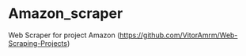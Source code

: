 # Amazon_scraper
Web Scraper for project  Amazon (https://github.com/VitorAmrm/Web-Scraping-Projects)
